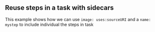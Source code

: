 ## Reuse steps in a task with sidecars

This example shows how we can use `image: uses:sourceURI` and a `name: mystep` to include individual the steps in task 